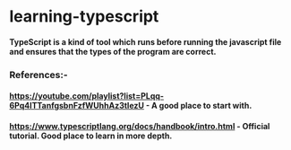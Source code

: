 # learning-typescript
#### TypeScript is a kind of tool which runs before running the javascript file and ensures that the types of the program are correct.

### References:-
#### https://youtube.com/playlist?list=PLqq-6Pq4lTTanfgsbnFzfWUhhAz3tIezU - A good place to start with.
#### https://www.typescriptlang.org/docs/handbook/intro.html - Official tutorial. Good place to learn in more depth.

